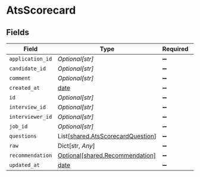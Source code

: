 # AtsScorecard


## Fields

| Field                                                                            | Type                                                                             | Required                                                                         | Description                                                                      |
| -------------------------------------------------------------------------------- | -------------------------------------------------------------------------------- | -------------------------------------------------------------------------------- | -------------------------------------------------------------------------------- |
| `application_id`                                                                 | *Optional[str]*                                                                  | :heavy_minus_sign:                                                               | N/A                                                                              |
| `candidate_id`                                                                   | *Optional[str]*                                                                  | :heavy_minus_sign:                                                               | N/A                                                                              |
| `comment`                                                                        | *Optional[str]*                                                                  | :heavy_minus_sign:                                                               | N/A                                                                              |
| `created_at`                                                                     | [date](https://docs.python.org/3/library/datetime.html#date-objects)             | :heavy_minus_sign:                                                               | N/A                                                                              |
| `id`                                                                             | *Optional[str]*                                                                  | :heavy_minus_sign:                                                               | N/A                                                                              |
| `interview_id`                                                                   | *Optional[str]*                                                                  | :heavy_minus_sign:                                                               | N/A                                                                              |
| `interviewer_id`                                                                 | *Optional[str]*                                                                  | :heavy_minus_sign:                                                               | N/A                                                                              |
| `job_id`                                                                         | *Optional[str]*                                                                  | :heavy_minus_sign:                                                               | N/A                                                                              |
| `questions`                                                                      | List[[shared.AtsScorecardQuestion](../../models/shared/atsscorecardquestion.md)] | :heavy_minus_sign:                                                               | N/A                                                                              |
| `raw`                                                                            | Dict[str, *Any*]                                                                 | :heavy_minus_sign:                                                               | N/A                                                                              |
| `recommendation`                                                                 | [Optional[shared.Recommendation]](../../models/shared/recommendation.md)         | :heavy_minus_sign:                                                               | N/A                                                                              |
| `updated_at`                                                                     | [date](https://docs.python.org/3/library/datetime.html#date-objects)             | :heavy_minus_sign:                                                               | N/A                                                                              |
